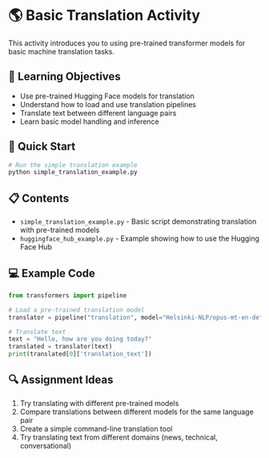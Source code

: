 # 🌎 Basic Translation Activity

This activity introduces you to using pre-trained transformer models for basic machine translation tasks.

## 🎯 Learning Objectives

- Use pre-trained Hugging Face models for translation
- Understand how to load and use translation pipelines
- Translate text between different language pairs
- Learn basic model handling and inference

## 🚀 Quick Start

```bash
# Run the simple translation example
python simple_translation_example.py
```

## 📋 Contents

- `simple_translation_example.py` - Basic script demonstrating translation with pre-trained models
- `huggingface_hub_example.py` - Example showing how to use the Hugging Face Hub

## 💻 Example Code

```python
from transformers import pipeline

# Load a pre-trained translation model
translator = pipeline("translation", model="Helsinki-NLP/opus-mt-en-de")

# Translate text
text = "Hello, how are you doing today?"
translated = translator(text)
print(translated[0]['translation_text'])
```

## 🔍 Assignment Ideas

1. Try translating with different pre-trained models
2. Compare translations between different models for the same language pair
3. Create a simple command-line translation tool
4. Try translating text from different domains (news, technical, conversational) 